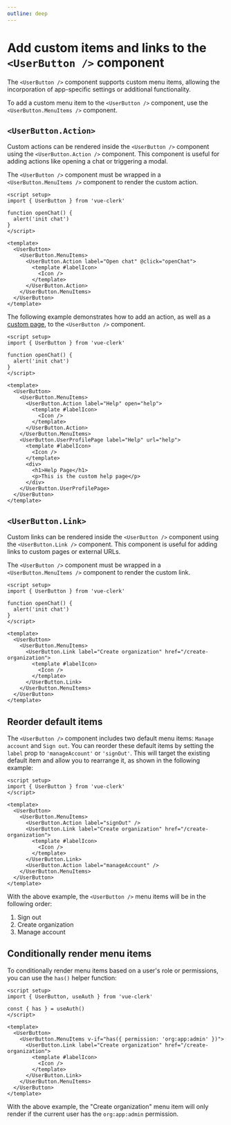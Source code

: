 ```yaml
---
outline: deep
---
```


# Add custom items and links to the `<UserButton />` component

The `<UserButton />` component supports custom menu items, allowing the incorporation of app-specific settings or additional functionality.

To add a custom menu item to the `<UserButton />` component, use the `<UserButton.MenuItems />` component.

## `<UserButton.Action>`

Custom actions can be rendered inside the `<UserButton />` component using the `<UserButton.Action />` component. This component is useful for adding actions like opening a chat or triggering a modal.

The `<UserButton />` component must be wrapped in a `<UserButton.MenuItems />` component to render the custom action.

```vue
<script setup>
import { UserButton } from 'vue-clerk'

function openChat() {
  alert('init chat')
}
</script>

<template>
  <UserButton>
    <UserButton.MenuItems>
      <UserButton.Action label="Open chat" @click="openChat">
        <template #labelIcon>
          <Icon />
        </template>
      </UserButton.Action>
    </UserButton.MenuItems>
  </UserButton>
</template>
```

The following example demonstrates how to add an action, as well as a [custom page](/guides/custom-pages/user-profile), to the `<UserButton />` component.

```vue
<script setup>
import { UserButton } from 'vue-clerk'

function openChat() {
  alert('init chat')
}
</script>

<template>
  <UserButton>
    <UserButton.MenuItems>
      <UserButton.Action label="Help" open="help">
        <template #labelIcon>
          <Icon />
        </template>
      </UserButton.Action>
    </UserButton.MenuItems>
    <UserButton.UserProfilePage label="Help" url="help">
      <template #labelIcon>
        <Icon />
      </template>
      <div>
        <h1>Help Page</h1>
        <p>This is the custom help page</p>
      </div>
    </UserButton.UserProfilePage>
  </UserButton>
</template>
```

## `<UserButton.Link>`

Custom links can be rendered inside the `<UserButton />` component using the `<UserButton.Link />` component. This component is useful for adding links to custom pages or external URLs.

The `<UserButton />` component must be wrapped in a `<UserButton.MenuItems />` component to render the custom link.

```vue
<script setup>
import { UserButton } from 'vue-clerk'

function openChat() {
  alert('init chat')
}
</script>

<template>
  <UserButton>
    <UserButton.MenuItems>
      <UserButton.Link label="Create organization" href="/create-organization">
        <template #labelIcon>
          <Icon />
        </template>
      </UserButton.Link>
    </UserButton.MenuItems>
  </UserButton>
</template>
```

## Reorder default items

The `<UserButton />` component includes two default menu items: `Manage account` and `Sign out`. You can reorder these default items by setting the `label` prop to `'manageAccount'` or `'signOut'`. This will target the existing default item and allow you to rearrange it, as shown in the following example:

```vue
<script setup>
import { UserButton } from 'vue-clerk'
</script>

<template>
  <UserButton>
    <UserButton.MenuItems>
      <UserButton.Action label="signOut" />
      <UserButton.Link label="Create organization" href="/create-organization">
        <template #labelIcon>
          <Icon />
        </template>
      </UserButton.Link>
      <UserButton.Action label="manageAccount" />
    </UserButton.MenuItems>
  </UserButton>
</template>
```

With the above example, the `<UserButton />` menu items will be in the following order:

1. Sign out
2. Create organization
3. Manage account

## Conditionally render menu items

To conditionally render menu items based on a user's role or permissions, you can use the `has()` helper function:

```vue
<script setup>
import { UserButton, useAuth } from 'vue-clerk'

const { has } = useAuth()
</script>

<template>
  <UserButton>
    <UserButton.MenuItems v-if="has({ permission: 'org:app:admin' })">
      <UserButton.Link label="Create organization" href="/create-organization">
        <template #labelIcon>
          <Icon />
        </template>
      </UserButton.Link>
    </UserButton.MenuItems>
  </UserButton>
</template>
```

With the above example, the "Create organization" menu item will only render if the current user has the `org:app:admin` permission.
